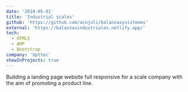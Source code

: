 ```yaml
---
date: '2019-05-01'
title: 'Industrial scales'
github: 'https://github.com/acojuli/balanzasysistemas'
external: 'https://balanzasindustriales.netlify.app/'
tech:
  - HTML5
  - AMP
  - Bootstrap
company: 'Upttec'
showInProjects: true
---
```


Building a landing page website full responsive for a scale company with the aim of promoting a product line.